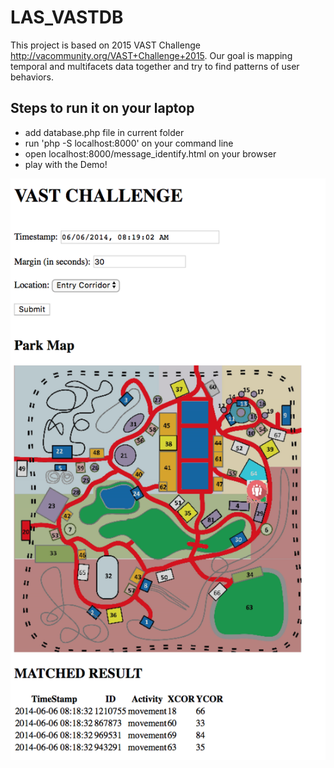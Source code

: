 # LAS_VASTDB

This project is based on 2015 VAST Challenge http://vacommunity.org/VAST+Challenge+2015. Our goal is mapping temporal and multifacets data together and try to find patterns of user behaviors.

## Steps to run it on your laptop
- add database.php file in current folder
- run 'php -S localhost:8000' on your command line
- open localhost:8000/message_identify.html on your browser
- play with the Demo!

![Screenshot](result.png)
